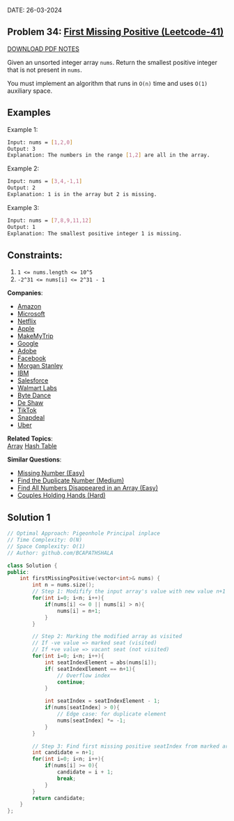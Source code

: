 DATE: 26-03-2024

## Problem 34: [ First Missing Positive (Leetcode-41) ](https://leetcode.com/problems/first-missing-positive)

[DOWNLOAD PDF NOTES](https://drive.google.com/drive/u/1/folders/1V1lszXbUO97guTtDgW8AWcIkryRB2uW9)

Given an unsorted integer array `nums`. Return the smallest positive integer that is not present in `nums`.

You must implement an algorithm that runs in `O(n)` time and uses `O(1)` auxiliary space.

## Examples

Example 1:

```bash
Input: nums = [1,2,0]
Output: 3
Explanation: The numbers in the range [1,2] are all in the array.
```

Example 2:

```bash
Input: nums = [3,4,-1,1]
Output: 2
Explanation: 1 is in the array but 2 is missing.
```

Example 3:

```bash
Input: nums = [7,8,9,11,12]
Output: 1
Explanation: The smallest positive integer 1 is missing.
```

## Constraints:

1. `1 <= nums.length <= 10^5`
2. `-2^31 <= nums[i] <= 2^31 - 1`

**Companies**:

- [Amazon](https://leetcode.com/company/amazon)
- [Microsoft](https://leetcode.com/company/microsoft)
- [Netflix](https://leetcode.com/company/netflix)
- [Apple](https://leetcode.com/company/apple)
- [MakeMyTrip](https://leetcode.com/company/makemytrip)
- [Google](https://leetcode.com/company/google)
- [Adobe](https://leetcode.com/company/adobe)
- [Facebook](https://leetcode.com/company/facebook)
- [Morgan Stanley](https://leetcode.com/company/morgan-stanley)
- [IBM](https://leetcode.com/company/ibm)
- [Salesforce](https://leetcode.com/company/salesforce)
- [Walmart Labs](https://leetcode.com/company/walmart-labs)
- [Byte Dance](https://leetcode.com/company/byte-dance)
- [De Shaw](https://leetcode.com/company/de-shaw)
- [TikTok](https://leetcode.com/company/tiktok)
- [Snapdeal](https://leetcode.com/company/snapdeal)
- [Uber](https://leetcode.com/company/uber)

**Related Topics**:  
[Array](https://leetcode.com/tag/array/) [Hash Table](https://leetcode.com/tag/hash-table/)

**Similar Questions**:

- [Missing Number (Easy)](https://leetcode.com/problems/missing-number/)
- [Find the Duplicate Number (Medium)](https://leetcode.com/problems/find-the-duplicate-number/)
- [Find All Numbers Disappeared in an Array (Easy)](https://leetcode.com/problems/find-all-numbers-disappeared-in-an-array/)
- [Couples Holding Hands (Hard)](https://leetcode.com/problems/couples-holding-hands/)

## Solution 1

```cpp
// Optimal Approach: Pigeonhole Principal inplace
// Time Complexity: O(N)
// Space Complexity: O(1)
// Author: github.com/BCAPATHSHALA

class Solution {
public:
    int firstMissingPositive(vector<int>& nums) {
        int n = nums.size();
        // Step 1: Modifify the input array's value with new value n+1
        for(int i=0; i<n; i++){
            if(nums[i] <= 0 || nums[i] > n){
                nums[i] = n+1;
            }
        }

        // Step 2: Marking the modified array as visited
        // If -ve value => marked seat (visited)
        // If +ve value => vacant seat (not visited)
        for(int i=0; i<n; i++){
            int seatIndexElement = abs(nums[i]);
            if( seatIndexElement == n+1){
                // Overflow index
                continue;
            }

            int seatIndex = seatIndexElement - 1;
            if(nums[seatIndex] > 0){
                // Edge case: for duplicate element
                nums[seatIndex] *= -1;
            }
        }

        // Step 3: Find first missing positive seatIndex from marked array
        int candidate = n+1;
        for(int i=0; i<n; i++){
            if(nums[i] >= 0){
                candidate = i + 1;
                break;
            }
        }
        return candidate;
    }
};
```
